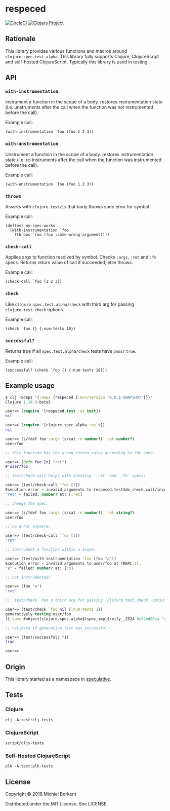 # respeced
[![CircleCI](https://circleci.com/gh/borkdude/respeced/tree/master.svg?style=svg)](https://circleci.com/gh/borkdude/respeced/tree/master)
[![Clojars Project](https://img.shields.io/clojars/v/respeced.svg)](https://clojars.org/respeced)

## Rationale

This library provides various functions and macros around `clojure.spec.test.alpha`. This library fully supports Clojure, ClojureScript and self-hosted ClojureScript. Typically this library is used in testing.

## API

### `with-instrumentation`
Instrument a function in the scope of a body. restores instrumentation state (i.e. unstruments after the call when the function was not instrumented before the call).

Example call:

```
(with-instrumentation `foo (foo 1 2 3))
```

### `with-unstrumentation`
Unstrument a function in the scope of a body. restores instrumentation state (i.e. re-instruments after the call when the function was instrumented before the call).

Example call:

```
(with-unstrumentation `foo (foo 1 2 3))
```

### `throws`
Asserts with `clojure.test/is` that body throws spec error for symbol.

Example call:

```
(deftest my-spec-works
  (with-instrumentation `foo
    (throws `foo (foo :some-wrong-argument))))
```

### `check-call`
Applies args to function resolved by symbol. Checks `:args`, `:ret` and `:fn` specs. Returns return value of call if succeeded, else throws.

Example call:

```
(check-call `foo [1 2 3])
```

### `check`
Like `clojure.spec.test.alpha/check` with third arg for passing `clojure.test.check` options.

Example call:

```
(check `foo {} {:num-tests 10})
```

### `successful?`
Returns true if all `spec.test.alpha/check` tests have `pass?` `true`.

Example call:

```
(successful? (check `foo {} {:num-tests 10}))
```

## Example usage

``` clojure
$ clj -Sdeps '{:deps {respeced {:mvn/version "0.0.1-SNAPSHOT"}}}'
Clojure 1.10.0-beta5

user=> (require '[respeced.test :as test])
nil

user=> (require '[clojure.spec.alpha :as s])
nil

user=> (s/fdef foo :args (s/cat :n number?) :ret number?)
user/foo

;; this function has the wrong return value according to the spec:

user=> (defn foo [n] "ret")
#'user/foo

;; test/check-call helps with checking `:ret` and `:fn` specs:

user=> (test/check-call `foo [1])
Execution error - invalid arguments to respeced.test$do_check_call/invokeStatic at (test.cljc:138).
"ret" - failed: number? at: [:ret]

;; change the spec:

user=> (s/fdef foo :args (s/cat :n number?) :ret string?)
user/foo

;; no error anymore:

user=> (test/check-call `foo [1])
"ret"

;; instrument a function within a scope:

user=> (test/with-instrumentation `foo (foo "a"))
Execution error - invalid arguments to user/foo at (REPL:1).
"a" - failed: number? at: [:n]

;; not instrumented:

user=> (foo "a")
"ret"

;; `test/check` has a third arg for passing `clojure.test.check` options:

user=> (test/check `foo nil {:num-tests 1})
generatively testing user/foo
({:spec #object[clojure.spec.alpha$fspec_impl$reify__2524 0x72bd06ca "clojure.spec.alpha$fspec_impl$reify__2524@72bd06ca"], :clojure.spec.test.check/ret {:result true, :pass? true, :num-tests 1, :time-elapsed-ms 1, :seed 1541249961647}, :sym user/foo})

;; validate if generative test was successful:

user=> (test/successful? *1)
true

user=>
```

## Origin

This library started as a namespace in [speculative](https://github.com/slipset/speculative/).

## Tests

### Clojure

    clj -A:test:clj-tests
     
### ClojureScript

    script/cljs-tests
    
### Self-Hosted ClojureScript
   
    plk -A:test:plk-tests

## License

Copyright © 2018 Michiel Borkent

Distributed under the MIT License. See LICENSE.
